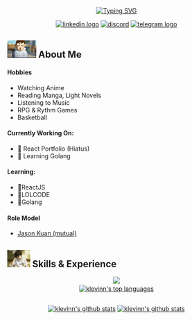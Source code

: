 <div align="center">
  <p>
    <a href="https://git.io/typing-svg"><img src="https://readme-typing-svg.demolab.com?font=Fira+Code&size=17&pause=500&center=true&vCenter=true&width=435&lines=Welcome+to+Calvin's+Profile!!;Cybersecurity+%26+Digital+Forensics+Student;Always+Learning;Contact+me+about+anything!" alt="Typing SVG" /></a>
  </p>
  <p>
    <a href="https://www.linkedin.com/in/calvin-lai-671971225/" target="_blank"> <img src='https://img.shields.io/badge/CalvinLai-%230077B5.svg?style=for-the-badge&logo=linkedin&logoColor=white' alt='linkedin logo' height='30'></a>
    <a href="#" target="_blank"><img src="https://img.shields.io/badge/@noisy%236969%20-%237289DA.svg?&style=for-the-badge&logo=discord&logoColor=white" alt = "discord" height=30/></a>
    <a href="#" target="_blank"><img src='https://img.shields.io/badge/@woyaochibingqiling-2CA5E0?style=for-the-badge&logo=telegram&logoColor=white' alt='telegram logo' height='30'></a>
  </p>
</div>

## <img height="40" src="https://github.com/klevinn/klevinn/blob/main/assets/about.gif"/> About Me

#### Hobbies
- Watching Anime
- Reading Manga, Light Novels
- Listening to Music
- RPG & Rythm Games
- Basketball

#### Currently Working On:
- 🌱 React Portfolio (Hiatus)
- 🌱 Learning Golang

#### Learning:
- 🤔ReactJS
- 🤔LOLCODE
- 🤔Golang

#### Role Model
- <a href="https://github.com/KJHJason">Jason Kuan (mutual)</a>

## <img height="40" src="https://github.com/klevinn/klevinn/blob/main/assets/skills.gif"/> Skills & Experience

<p align="center">
  <a href="https://skillicons.dev">
    <img src="https://skillicons.dev/icons?i=css,html,js,mysql,py,sqlite,flask&perline=5" />
  </a> <br/>
  <a href="https://github.com/klevinn"><img src="https://github-readme-stats.vercel.app/api/top-langs/?username=klevinn&layout=compact&theme=dark&hide=html" alt="klevinn's top languages"></a>
</p>

<!-- ### Competitions
- CodeForces -->

<!-- ## <img height="40" src="https://github.com/klevinn/klevinn/blob/main/assets/skills.gif"/> Interested in

<p align="center">
  <a href="https://skillicons.dev">
    <img src="https://skillicons.dev/icons?i=css,html,js,mysql,py,sqlite,flask&perline=5" />
  </a>
</p> -->

##
<p align="center">
  <a href="https://git.io/streak-stats"><img src="https://streak-stats.demolab.com?user=klevinn&theme=dark&hide_border=true" alt="klevinn's github stats"></a>
  <a href="https://github.com/klevinn"><img src="https://github-readme-stats.vercel.app/api?username=klevinn&count_private=true&show_icons=true&theme=gruvbox" alt="klevinn's github stats"></a>
</p>

<!--
**klevinn/klevinn** is a ✨ _special_ ✨ repository because its `README.md` (this file) appears on your GitHub profile.

Here are some ideas to get you started:

- 🔭 I’m currently working on ...
- 🌱 I’m currently learning ...
- 👯 I’m looking to collaborate on ...
- 🤔 I’m looking for help with ...
- 💬 Ask me about ...
- 📫 How to reach me: ...
- 😄 Pronouns: ...
- ⚡ Fun fact: ...
-->
